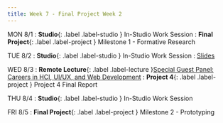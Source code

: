 ```yaml
---
title: Week 7 - Final Project Week 2
---
```


MON 8/1
: **Studio**{: .label .label-studio } In-Studio Work Session
: **Final Project**{: .label .label-project } Milestone 1 - Formative Research


TUE 8/2
: **Studio**{: .label .label-studio } In-Studio Work Session
	: [Slides](https://drive.google.com/drive/folders/1QaZaZay39VsE3DDVGFWscu2TYw-M21s2?usp=sharing)



WED 8/3
: **Remote Lecture**{: .label .label-lecture }[Special Guest Panel: Careers in HCI, UI/UX, and Web Development](#)
: **Project 4**{: .label .label-project } Project 4 Final Report

THU 8/4
: **Studio**{: .label .label-studio } In-Studio Work Session

FRI 8/5
: **Final Project**{: .label .label-project } Milestone 2 - Prototyping
